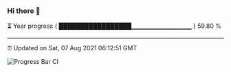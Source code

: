 ### Hi there 👋

⏳ Year progress { █████████████████▁▁▁▁▁▁▁▁▁▁▁▁▁ } 59.80 %

---

⏰ Updated on Sat, 07 Aug 2021 06:12:51 GMT

![Progress Bar CI](https://github.com/liununu/liununu/workflows/Progress%20Bar%20CI/badge.svg)
